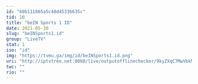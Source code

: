 ```yaml
---
id: "60b111865a5c48d4533b635c"
tid: 10
title: "beIN Sports 1 ID"
date: 2021-05-30
slug: "beINSports1.id"
group: "LiveTV"
stat: 1
iso: "id"
img: "https://tvmu.ga/img/id/beINSports1.id.png"
uri: "http://iptvtree.net:8080/live/outputofflinechecker/9kyZXqC7MwVbkMnJmf/165105.m3u8"
twc: ""
rio: ""
---
```

